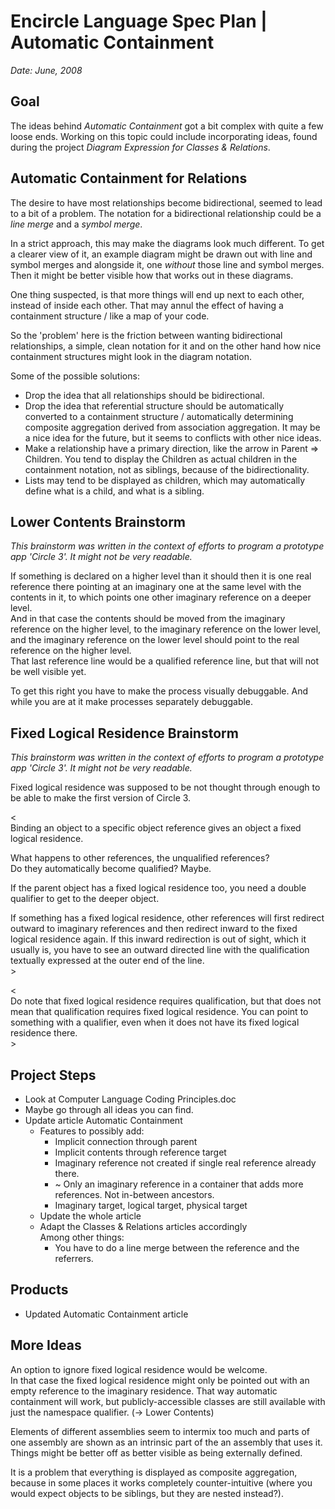 ﻿Encircle Language Spec Plan | Automatic Containment
===================================================

*Date: June, 2008*


Goal
----

The ideas behind *Automatic Containment* got a bit complex with quite a few loose ends. Working on this topic could include incorporating ideas, found during the project *Diagram Expression for Classes & Relations*.


Automatic Containment for Relations
-----------------------------------

The desire to have most relationships become bidirectional, seemed to lead to a bit of a problem. The notation for a bidirectional relationship could be a *line merge* and a *symbol merge*.

In a strict approach, this may make the diagrams look much different. To get a clearer view of it, an example diagram might be drawn out with line and symbol merges and alongside it, one *without* those line and symbol merges. Then it might be better visible how that works out in these diagrams.

One thing suspected, is that more things will end up next to each other, instead of inside each other. That may annul the effect of having a containment structure / like a map of your code.

So the 'problem' here is the friction between wanting bidirectional relationships, a simple, clean notation for it and on the other hand how nice containment structures might look in the diagram notation.

Some of the possible solutions:

- Drop the idea that all relationships should be bidirectional.
- Drop the idea that referential structure should be automatically converted to a containment structure / automatically determining composite aggregation derived from association aggregation. It may be a nice idea for the future, but it seems to conflicts with other nice ideas.
- Make a relationship have a primary direction, like the arrow in Parent => Children. You tend to display the Children as actual children in the containment notation, not as siblings, because of the bidirectionality.
- Lists may tend to be displayed as children, which may automatically define what is a child, and what is a sibling.


Lower Contents Brainstorm
-------------------------

*This brainstorm was written in the context of efforts to program a prototype app 'Circle 3'. It might not be very readable.*

If something is declared on a higher level than it should then it is one real reference there pointing  at an imaginary one at the same level with the contents in it, to which points one other imaginary  reference on a deeper level.  
And in that case the contents should be moved from the imaginary reference on the higher level, to  the imaginary reference on the lower level, and the imaginary reference on the lower level should  point to the real reference on the higher level.  
That last reference line would be a qualified reference line, but that will not be well visible yet.

To get this right you have to make the process visually debuggable. And while you are at it make processes separately debuggable.


Fixed Logical Residence Brainstorm
----------------------------------

*This brainstorm was written in the context of efforts to program a prototype app 'Circle 3'. It might not be very readable.*

Fixed logical residence was supposed to be not thought through enough to be able to make the first version of Circle 3.

<  
Binding an object to a specific object reference gives an object a fixed logical residence.

What happens to other references, the unqualified references?  
Do they automatically become qualified? Maybe.

If the parent object has a fixed logical residence too, you need a double qualifier to get to the deeper object.

If something has a fixed logical residence, other references will first redirect outward to imaginary references and then redirect inward to the fixed logical residence again. If this inward redirection is out of sight, which it usually is, you have to see an outward directed line with the qualification textually expressed at the outer end of the line.  
\>

<  
Do note that fixed logical residence requires qualification, but that does not mean that qualification requires fixed logical residence. You can point to something with a qualifier, even when it does not have its fixed logical residence there.  
\>


Project Steps
-------------

- Look at Computer Language Coding Principles.doc
- Maybe go through all ideas you can find.
- Update article Automatic Containment
    - Features to possibly add:
        - Implicit connection through parent
        - Implicit contents through reference target
        - Imaginary reference not created if single real reference already there.
        - ~ Only an imaginary reference in a container that adds more references. Not in-between ancestors.
        - Imaginary target, logical target, physical target
    - Update the whole article
    - Adapt the Classes & Relations articles accordingly  
        Among other things:
        - You have to do a line merge between the reference and the referrers.


Products
--------

- Updated Automatic Containment article


More Ideas
----------

An option to ignore fixed logical residence would be welcome.  
In that case the fixed logical residence might only be pointed out with an empty reference to the imaginary residence. That way automatic containment will work, but publicly-accessible classes are still available with just the namespace qualifier. (-> Lower Contents)

Elements of different assemblies seem to intermix too much and parts of one assembly are shown as an intrinsic part of the an assembly that uses it. Things might be better off as better visible as being externally defined.

It is a problem that everything is displayed as composite aggregation, because in some places it works completely counter-intuitive (where you would expect objects to be siblings, but they are nested instead?).